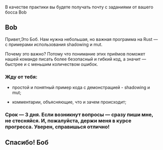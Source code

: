 В качестве практики вы будете получать почту с заданиями от вашего босса Bob


## Bob
Привет,Это Боб. Нам нужна небольшая, но важная программа на Rust — с примерами использования shadowing и mut.

Почему это важно? Потому что понимание этих приёмов поможет нашей команде писать более безопасный и гибкий код, а значит — быстрее и с меньшим количеством ошибок.

### Жду от тебя:

- простой и понятный пример кода с демонстрацией - shadowing и mut;

- комментарии, объясняющие, что и зачем происходит;

### Срок — 3 дня. Если возникнут вопросы — сразу пиши мне, не стесняйся. И, пожалуйста, держи меня в курсе прогресса. Уверен, справишься отлично!

## Спасибо! Боб